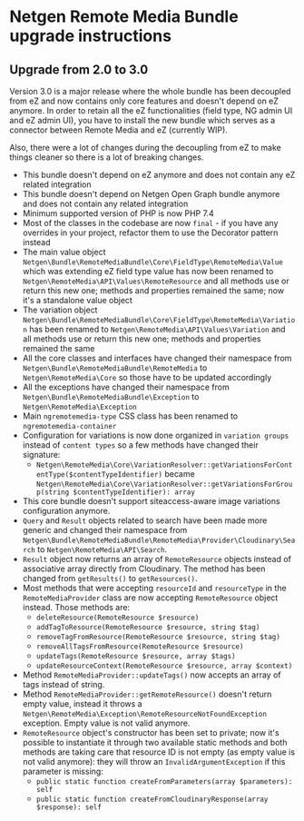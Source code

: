 Netgen Remote Media Bundle upgrade instructions
===============================================

Upgrade from 2.0 to 3.0
-----------------------

Version 3.0 is a major release where the whole bundle has been decoupled from eZ and now contains only core features and doesn't depend on eZ anymore. In order to retain all the eZ functionalities (field type, NG admin UI and eZ admin UI), you have to install the new bundle which serves as a connector between Remote Media and eZ (currently WIP).

Also, there were a lot of changes during the decoupling from eZ to make things cleaner so there is a lot of breaking changes.

* This bundle doesn't depend on eZ anymore and does not contain any eZ related integration
* This bundle doesn't depend on Netgen Open Graph bundle anymore and does not contain any related integration
* Minimum supported version of PHP is now PHP 7.4
* Most of the classes in the codebase are now `final` - if you have any overrides in your project, refactor them to use the Decorator pattern instead
* The main value object `Netgen\Bundle\RemoteMediaBundle\Core\FieldType\RemoteMedia\Value` which was extending eZ field type value has now been renamed to `Netgen\RemoteMedia\API\Values\RemoteResource` and all methods use or return this new one; methods and properties remained the same; now it's a standalone value object
* The variation object `Netgen\Bundle\RemoteMediaBundle\Core\FieldType\RemoteMedia\Variation` has been renamed to `Netgen\RemoteMedia\API\Values\Variation` and all methods use or return this new one; methods and properties remained the same
* All the core classes and interfaces have changed their namespace from `Netgen\Bundle\RemoteMediaBundle\RemoteMedia` to `Netgen\RemoteMedia\Core` so those have to be updated accordingly
* All the exceptions have changed their namespace from `Netgen\Bundle\RemoteMediaBundle\Exception` to `Netgen\RemoteMedia\Exception`
* Main `ngremotemedia-type` CSS class has been renamed to `ngremotemedia-container`
* Configuration for variations is now done organized in `variation groups` instead of `content types` so a few methods have changed their signature:
    * `Netgen\RemoteMedia\Core\VariationResolver::getVariationsForContentType($contentTypeIdentifier)` became `Netgen\RemoteMedia\Core\VariationResolver::getVariationsForGroup(string $contentTypeIdentifier): array`
* This core bundle doesn't support siteaccess-aware image variations configuration anymore.
* `Query` and `Result` objects related to search have been made more generic and changed their namespace from `Netgen\Bundle\RemoteMediaBundle\RemoteMedia\Provider\Cloudinary\Search` to `Netgen\RemoteMedia\API\Search`.
* `Result` object now returns an array of `RemoteResource` objects instead of associative array directly from Cloudinary. The method has been changed from `getResults()` to `getResources()`.
* Most methods that were accepting `resourceId` and `resourceType` in the `RemoteMediaProvider` class are now accepting `RemoteResource` object instead. Those methods are:
    * `deleteResource(RemoteResource $resource)`
    * `addTagToResource(RemoteResource $resource, string $tag)`
    * `removeTagFromResource(RemoteResource $resource, string $tag)`
    * `removeAllTagsFromResource(RemoteResource $resource)`
    * `updateTags(RemoteResource $resource, array $tags)`
    * `updateResourceContext(RemoteResource $resource, array $context)`
 * Method `RemoteMediaProvider::updateTags()` now accepts an array of tags instead of string.
 * Method `RemoteMediaProvider::getRemoteResource()` doesn't return empty value, instead it throws a `Netgen\RemoteMedia\Exception\RemoteResourceNotFoundException` exception. Empty value is not valid anymore.
 * `RemoteResource` object's constructor has been set to private; now it's possible to instantiate it through two available static methods and both methods are taking care that resource ID is not empty (as empty value is not valid anymore): they will throw an `InvalidArgumentException` if this parameter is missing:
    * `public static function createFromParameters(array $parameters): self`
    * `public static function createFromCloudinaryResponse(array $response): self`
